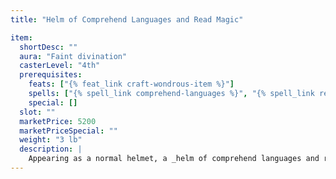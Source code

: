 ```yaml
---
title: "Helm of Comprehend Languages and Read Magic"

item:
  shortDesc: ""
  aura: "Faint divination"
  casterLevel: "4th"
  prerequisites:
    feats: ["{% feat_link craft-wondrous-item %}"]
    spells: ["{% spell_link comprehend-languages %}", "{% spell_link read-magic %}"]
    special: []
  slot: ""
  marketPrice: 5200
  marketPriceSpecial: ""
  weight: "3 lb"
  description: |
    Appearing as a normal helmet, a _helm of comprehend languages and read magic_ grants its wearer the ability to understand the spoken words of any creature and to read text in any language and any magical writing. The wearer gains a +5 competence bonus on {% skill_link decipher-script %} checks to understand messages written in incomplete, archaic, or exotic forms. Note that understanding a magical text does not necessarily imply spell use.
---
```

